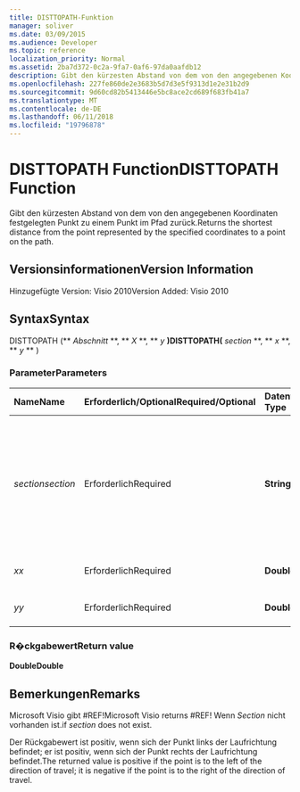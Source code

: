 ```yaml
---
title: DISTTOPATH-Funktion
manager: soliver
ms.date: 03/09/2015
ms.audience: Developer
ms.topic: reference
localization_priority: Normal
ms.assetid: 2ba7d372-0c2a-9fa7-0af6-97da0aafdb12
description: Gibt den kürzesten Abstand von dem von den angegebenen Koordinaten festgelegten Punkt zu einem Punkt im Pfad zurück.
ms.openlocfilehash: 227fe860de2e3683b5d7d3e5f9313d1e2e31b2d9
ms.sourcegitcommit: 9d60cd82b5413446e5bc8ace2cd689f683fb41a7
ms.translationtype: MT
ms.contentlocale: de-DE
ms.lasthandoff: 06/11/2018
ms.locfileid: "19796878"
---
```

# <a name="disttopath-function"></a><span data-ttu-id="8ac5e-103">DISTTOPATH Function</span><span class="sxs-lookup"><span data-stu-id="8ac5e-103">DISTTOPATH Function</span></span>

<span data-ttu-id="8ac5e-104">Gibt den kürzesten Abstand von dem von den angegebenen Koordinaten festgelegten Punkt zu einem Punkt im Pfad zurück.</span><span class="sxs-lookup"><span data-stu-id="8ac5e-104">Returns the shortest distance from the point represented by the specified coordinates to a point on the path.</span></span>
  
## <a name="version-information"></a><span data-ttu-id="8ac5e-105">Versionsinformationen</span><span class="sxs-lookup"><span data-stu-id="8ac5e-105">Version Information</span></span>

<span data-ttu-id="8ac5e-106">Hinzugefügte Version: Visio 2010</span><span class="sxs-lookup"><span data-stu-id="8ac5e-106">Version Added: Visio 2010</span></span> 
  
## <a name="syntax"></a><span data-ttu-id="8ac5e-107">Syntax</span><span class="sxs-lookup"><span data-stu-id="8ac5e-107">Syntax</span></span>

<span data-ttu-id="8ac5e-108">DISTTOPATH (** *Abschnitt* **, ** *X* **, ** *y* **)</span><span class="sxs-lookup"><span data-stu-id="8ac5e-108">DISTTOPATH(** *section* **, ** *x* **, ** *y* ** )</span></span> 
  
### <a name="parameters"></a><span data-ttu-id="8ac5e-109">Parameter</span><span class="sxs-lookup"><span data-stu-id="8ac5e-109">Parameters</span></span>

|<span data-ttu-id="8ac5e-110">**Name**</span><span class="sxs-lookup"><span data-stu-id="8ac5e-110">**Name**</span></span>|<span data-ttu-id="8ac5e-111">**Erforderlich/Optional**</span><span class="sxs-lookup"><span data-stu-id="8ac5e-111">**Required/Optional**</span></span>|<span data-ttu-id="8ac5e-112">**Datentyp**</span><span class="sxs-lookup"><span data-stu-id="8ac5e-112">**Data Type**</span></span>|<span data-ttu-id="8ac5e-113">**Beschreibung**</span><span class="sxs-lookup"><span data-stu-id="8ac5e-113">**Description**</span></span>|
|:-----|:-----|:-----|:-----|
| <span data-ttu-id="8ac5e-114">_section_</span><span class="sxs-lookup"><span data-stu-id="8ac5e-114">_section_</span></span> <br/> |<span data-ttu-id="8ac5e-115">Erforderlich</span><span class="sxs-lookup"><span data-stu-id="8ac5e-115">Required</span></span>  <br/> |<span data-ttu-id="8ac5e-116">**String**</span><span class="sxs-lookup"><span data-stu-id="8ac5e-116">**String**</span></span> <br/> |<span data-ttu-id="8ac5e-117">Der Abschnitt "Geometrie", der den Pfad darstellt, angegeben mit einer Referenz auf dessen Zelle "Path" (z. B. Geometrie1.Path).</span><span class="sxs-lookup"><span data-stu-id="8ac5e-117">The Geometry section that represents the path, specified by a reference to its Path cell (for example, Geometry1.Path).</span></span>  <br/> |
| <span data-ttu-id="8ac5e-118">_x_</span><span class="sxs-lookup"><span data-stu-id="8ac5e-118">_x_</span></span> <br/> |<span data-ttu-id="8ac5e-119">Erforderlich</span><span class="sxs-lookup"><span data-stu-id="8ac5e-119">Required</span></span>  <br/> |<span data-ttu-id="8ac5e-120">**Double**</span><span class="sxs-lookup"><span data-stu-id="8ac5e-120">**Double**</span></span> <br/> |<span data-ttu-id="8ac5e-121">Die _X_-Koordinate des Punkts.</span><span class="sxs-lookup"><span data-stu-id="8ac5e-121">The  _x_-coordinate of the point.</span></span>  <br/> |
| <span data-ttu-id="8ac5e-122">_y_</span><span class="sxs-lookup"><span data-stu-id="8ac5e-122">_y_</span></span> <br/> |<span data-ttu-id="8ac5e-123">Erforderlich</span><span class="sxs-lookup"><span data-stu-id="8ac5e-123">Required</span></span>  <br/> |<span data-ttu-id="8ac5e-124">**Double**</span><span class="sxs-lookup"><span data-stu-id="8ac5e-124">**Double**</span></span> <br/> |<span data-ttu-id="8ac5e-125">Die _y_-Koordinate des Punkts.</span><span class="sxs-lookup"><span data-stu-id="8ac5e-125">The  _y_-coordinate of the point.</span></span>  <br/> |
   
### <a name="return-value"></a><span data-ttu-id="8ac5e-126">R�ckgabewert</span><span class="sxs-lookup"><span data-stu-id="8ac5e-126">Return value</span></span>

 <span data-ttu-id="8ac5e-127">**Double**</span><span class="sxs-lookup"><span data-stu-id="8ac5e-127">**Double**</span></span>
  
## <a name="remarks"></a><span data-ttu-id="8ac5e-128">Bemerkungen</span><span class="sxs-lookup"><span data-stu-id="8ac5e-128">Remarks</span></span>

<span data-ttu-id="8ac5e-129">Microsoft Visio gibt #REF!</span><span class="sxs-lookup"><span data-stu-id="8ac5e-129">Microsoft Visio returns #REF!</span></span> <span data-ttu-id="8ac5e-130">Wenn _Section_ nicht vorhanden ist.</span><span class="sxs-lookup"><span data-stu-id="8ac5e-130">if  _section_ does not exist.</span></span> 
  
<span data-ttu-id="8ac5e-131">Der Rückgabewert ist positiv, wenn sich der Punkt links der Laufrichtung befindet; er ist positiv, wenn sich der Punkt rechts der Laufrichtung befindet.</span><span class="sxs-lookup"><span data-stu-id="8ac5e-131">The returned value is positive if the point is to the left of the direction of travel; it is negative if the point is to the right of the direction of travel.</span></span>
  


